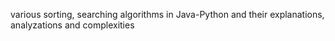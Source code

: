 various sorting, searching algorithms in Java-Python and their explanations, analyzations and complexities 

